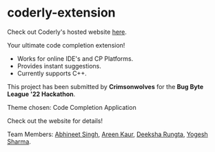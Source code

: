 # coderly-extension

Check out Coderly's hosted website [here](https://yogesh-nin.github.io/coderly/).

Your ultimate code completion extension!
* Works for online IDE's and CP Platforms.
* Provides instant suggestions.
* Currently supports C++.

This project has been submitted by **Crimsonwolves** for the **Bug Byte League '22 Hackathon**.

Theme chosen: Code Completion Application

Check out the website for details!

Team Members: [Abhineet Singh](https://github.com/rainbow-hue), [Areen Kaur](https://github.com/areenoverclouds), [Deeksha Rungta](https://github.com/deeksharungta), [Yogesh Sharma](https://github.com/Yogesh-nin).
